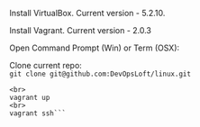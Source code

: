 Install VirtualBox. Current version - 5.2.10.

Install Vagrant. Current version - 2.0.3

Open Command Prompt (Win) or Term (OSX):

Clone current repo:<br>
```git clone git@github.com:DevOpsLoft/linux.git```

```cd linux
<br>
vagrant up
<br>
vagrant ssh```
